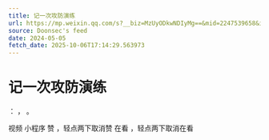 ```yaml
---
title: 记一次攻防演练
url: https://mp.weixin.qq.com/s?__biz=MzUyODkwNDIyMg==&mid=2247539658&idx=1&sn=98a86d35364fa280ac952a300e861689
source: Doonsec's feed
date: 2024-05-05
fetch_date: 2025-10-06T17:14:29.563973
---
```


# 记一次攻防演练

：
，
。

视频
小程序
赞
，轻点两下取消赞
在看
，轻点两下取消在看